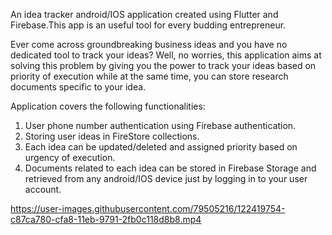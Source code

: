 An idea tracker android/IOS application created using Flutter and Firebase.This app is an useful tool for every budding entrepreneur.

Ever come across groundbreaking business ideas and you have no dedicated tool to track your ideas? Well, no worries, this application aims at solving this problem by giving you the power to track your ideas based on priority of execution while at the same time, you can store research documents specific to your idea.  

Application covers the following functionalities:

1. User phone number authentication using Firebase authentication.
2. Storing user ideas in FireStore collections.
3. Each idea can be updated/deleted and assigned priority based on urgency of execution.
4. Documents related to each idea can be stored in Firebase Storage and retrieved from any android/IOS device just by logging in to your user account.



https://user-images.githubusercontent.com/79505216/122419754-c87ca780-cfa8-11eb-9791-2fb0c118d8b8.mp4

